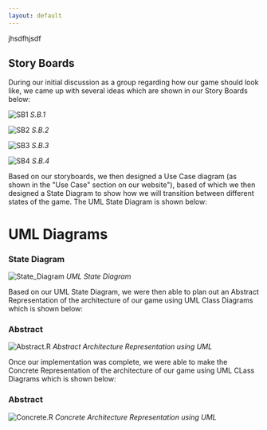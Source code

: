 ```yaml
---
layout: default
---
```

jhsdfhjsdf
## Story Boards
During our initial discussion as a group regarding how our game should look like, we came up with several ideas which are shown in our Story Boards below:

![SB1](/media/Storyboard1.PNG)
*S.B.1*
 
 
![SB2](/media/Storyboard2.PNG)
*S.B.2*


![SB3](/media/Storyboard3.PNG)
*S.B.3*


![SB4](/media/Storyboard4.PNG)
*S.B.4*


Based on our storyboards, we then designed a Use Case diagram (as shown in the "Use Case" section on our website"), based of which we then designed a State Diagram to show how we will transition between different states of the game. The UML State Diagram is shown below:

# UML Diagrams

### State Diagram
![State_Diagram](/media/State_Diagram_4.png)
*UML State Diagram*

Based on our UML State Diagram, we were then able to plan out an Abstract Representation of the architecture of our game using UML Class Diagrams which is shown below: 

### Abstract ###
![Abstract.R](/media/Abstract%20Architecture.png)
*Abstract Architecture Representation using UML*

Once our implementation was complete, we were able to make the Concrete Representation of the architecture of our game using UML CLass Diagrams which is shown below:

### Abstract ###
![Concrete.R](/media/yorkpiratesUML.png)
*Concrete Architecture Representation using UML*
